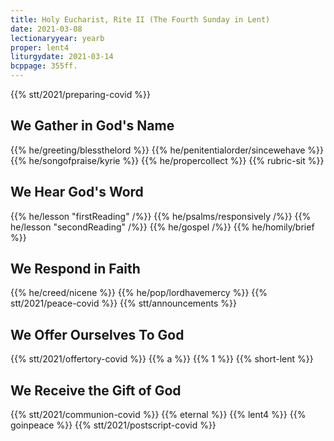 ```yaml
---
title: Holy Eucharist, Rite II (The Fourth Sunday in Lent)
date: 2021-03-08
lectionaryyear: yearb
proper: lent4
liturgydate: 2021-03-14
bcppage: 355ff.
---
```

{{% stt/2021/preparing-covid %}}

## We Gather in God's Name
{{% he/greeting/blessthelord %}}
{{% he/penitentialorder/sincewehave %}}
{{% he/songofpraise/kyrie %}}
{{% he/propercollect %}}
{{% rubric-sit %}}

## We Hear God's Word
{{% he/lesson "firstReading" /%}}
{{% he/psalms/responsively /%}}
{{% he/lesson "secondReading" /%}}
{{% he/gospel /%}}
{{% he/homily/brief %}}

## We Respond in Faith
{{% he/creed/nicene %}}
{{% he/pop/lordhavemercy %}}
{{% stt/2021/peace-covid %}}
{{% stt/announcements %}}

## We Offer Ourselves To God
{{% stt/2021/offertory-covid %}}
{{% a %}}
{{% 1 %}}
{{% short-lent %}}

## We Receive the Gift of God
{{% stt/2021/communion-covid %}}
{{% eternal %}}
{{% lent4 %}}
{{% goinpeace %}}
{{% stt/2021/postscript-covid %}}
